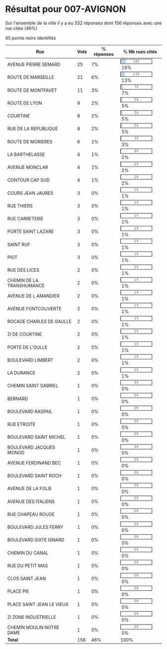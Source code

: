 # Résultat pour 007-AVIGNON

Sur l'ensemble de la ville il y a eu 332 réponses dont 156 réponses avec une rue citée (46%)

45 points noirs identifiés

| Rue | Vote | % réponses | % Nb rues cités|
|-----|------|------------|----------------|
| AVENUE PIERRE SEMARD | 25 | 7% | <img src="../../img/bar_16.gif" />&nbsp;16%|
| ROUTE DE MARSEILLE | 21 | 6% | <img src="../../img/bar_13.gif" />&nbsp;13%|
| ROUTE DE MONTFAVET | 11 | 3% | <img src="../../img/bar_7.gif" />&nbsp;7%|
| ROUTE DE LYON | 9 | 2% | <img src="../../img/bar_5.gif" />&nbsp;5%|
| COURTINE | 8 | 2% | <img src="../../img/bar_5.gif" />&nbsp;5%|
| RUE DE LA REPUBLIQUE | 8 | 2% | <img src="../../img/bar_5.gif" />&nbsp;5%|
| ROUTE DE MORIERES | 6 | 1% | <img src="../../img/bar_3.gif" />&nbsp;3%|
| LA BARTHELASSE | 4 | 1% | <img src="../../img/bar_2.gif" />&nbsp;2%|
| AVENUE MONCLAR | 4 | 1% | <img src="../../img/bar_2.gif" />&nbsp;2%|
| CONTOUR CAP SUD | 4 | 1% | <img src="../../img/bar_2.gif" />&nbsp;2%|
| COURS JEAN JAURES | 3 | 0% | <img src="../../img/bar_1.gif" />&nbsp;1%|
| RUE THIERS | 3 | 0% | <img src="../../img/bar_1.gif" />&nbsp;1%|
| RUE CARRETERIE | 3 | 0% | <img src="../../img/bar_1.gif" />&nbsp;1%|
| PORTE SAINT LAZARE | 3 | 0% | <img src="../../img/bar_1.gif" />&nbsp;1%|
| SAINT RUF | 3 | 0% | <img src="../../img/bar_1.gif" />&nbsp;1%|
| PIOT | 3 | 0% | <img src="../../img/bar_1.gif" />&nbsp;1%|
| RUE DES LICES | 2 | 0% | <img src="../../img/bar_1.gif" />&nbsp;1%|
| CHEMIN DE LA TRANSHUMANCE | 2 | 0% | <img src="../../img/bar_1.gif" />&nbsp;1%|
| AVENUE DE L AMANDIER | 2 | 0% | <img src="../../img/bar_1.gif" />&nbsp;1%|
| AVENUE FONTCOUVERTE | 2 | 0% | <img src="../../img/bar_1.gif" />&nbsp;1%|
| ROCADE CHARLES DE GAULLE | 2 | 0% | <img src="../../img/bar_1.gif" />&nbsp;1%|
| ZI DE COURTINE | 2 | 0% | <img src="../../img/bar_1.gif" />&nbsp;1%|
| PORTE DE L'OULLE | 2 | 0% | <img src="../../img/bar_1.gif" />&nbsp;1%|
| BOULEVARD LIMBERT | 2 | 0% | <img src="../../img/bar_1.gif" />&nbsp;1%|
| LA DURANCE | 2 | 0% | <img src="../../img/bar_1.gif" />&nbsp;1%|
| CHEMIN SAINT GABRIEL | 1 | 0% | <img src="../../img/bar_0.gif" />&nbsp;0%|
| BERNARD | 1 | 0% | <img src="../../img/bar_0.gif" />&nbsp;0%|
| BOULEVARD RASPAIL | 1 | 0% | <img src="../../img/bar_0.gif" />&nbsp;0%|
| RUE ETROITE | 1 | 0% | <img src="../../img/bar_0.gif" />&nbsp;0%|
| BOULEVARD SAINT MICHEL | 1 | 0% | <img src="../../img/bar_0.gif" />&nbsp;0%|
| BOULEVARD JACQUES MONOD | 1 | 0% | <img src="../../img/bar_0.gif" />&nbsp;0%|
| AVENUE FERDINAND BEC | 1 | 0% | <img src="../../img/bar_0.gif" />&nbsp;0%|
| BOULEVARD SAINT ROCH | 1 | 0% | <img src="../../img/bar_0.gif" />&nbsp;0%|
| AVENUE DE LA FOLIE | 1 | 0% | <img src="../../img/bar_0.gif" />&nbsp;0%|
| AVENUE DES ITALIENS | 1 | 0% | <img src="../../img/bar_0.gif" />&nbsp;0%|
| RUE CHAPEAU ROUGE | 1 | 0% | <img src="../../img/bar_0.gif" />&nbsp;0%|
| BOULEVARD JULES FERRY | 1 | 0% | <img src="../../img/bar_0.gif" />&nbsp;0%|
| BOULEVARD SIXTE ISNARD | 1 | 0% | <img src="../../img/bar_0.gif" />&nbsp;0%|
| CHEMIN DU CANAL | 1 | 0% | <img src="../../img/bar_0.gif" />&nbsp;0%|
| RUE DU PETIT MAS | 1 | 0% | <img src="../../img/bar_0.gif" />&nbsp;0%|
| CLOS SAINT JEAN | 1 | 0% | <img src="../../img/bar_0.gif" />&nbsp;0%|
| PLACE PIE | 1 | 0% | <img src="../../img/bar_0.gif" />&nbsp;0%|
| PLACE SAINT JEAN LE VIEUX | 1 | 0% | <img src="../../img/bar_0.gif" />&nbsp;0%|
| ZI ZONE INDUSTRIELLE | 1 | 0% | <img src="../../img/bar_0.gif" />&nbsp;0%|
| CHEMIN MOULIN NOTRE DAME | 1 | 0% | <img src="../../img/bar_0.gif" />&nbsp;0%|
| **Total** | 156 | 46% | 100%|
